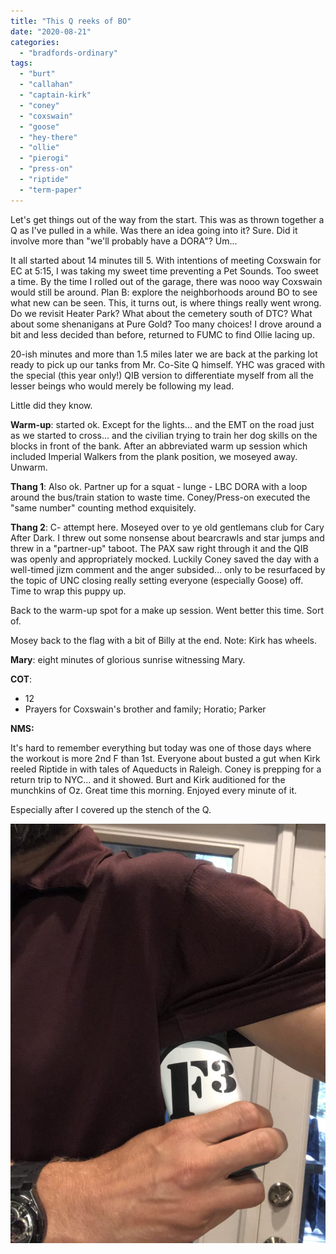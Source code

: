 ```yaml
---
title: "This Q reeks of BO"
date: "2020-08-21"
categories: 
  - "bradfords-ordinary"
tags: 
  - "burt"
  - "callahan"
  - "captain-kirk"
  - "coney"
  - "coxswain"
  - "goose"
  - "hey-there"
  - "ollie"
  - "pierogi"
  - "press-on"
  - "riptide"
  - "term-paper"
---
```


Let's get things out of the way from the start. This was as thrown together a Q as I've pulled in a while. Was there an idea going into it? Sure. Did it involve more than "we'll probably have a DORA"? Um...

It all started about 14 minutes till 5. With intentions of meeting Coxswain for EC at 5:15, I was taking my sweet time preventing a Pet Sounds. Too sweet a time. By the time I rolled out of the garage, there was nooo way Coxswain would still be around. Plan B: explore the neighborhoods around BO to see what new can be seen. This, it turns out, is where things really went wrong. Do we revisit Heater Park? What about the cemetery south of DTC? What about some shenanigans at Pure Gold? Too many choices! I drove around a bit and less decided than before, returned to FUMC to find Ollie lacing up.

20-ish minutes and more than 1.5 miles later we are back at the parking lot ready to pick up our tanks from Mr. Co-Site Q himself. YHC was graced with the special (this year only!) QIB version to differentiate myself from all the lesser beings who would merely be following my lead.

Little did they know.

**Warm-up**: started ok. Except for the lights... and the EMT on the road just as we started to cross... and the civilian trying to train her dog skills on the blocks in front of the bank. After an abbreviated warm up session which included Imperial Walkers from the plank position, we moseyed away. Unwarm.

**Thang 1**: Also ok. Partner up for a squat - lunge - LBC DORA with a loop around the bus/train station to waste time. Coney/Press-on executed the "same number" counting method exquisitely.

**Thang 2**: C- attempt here. Moseyed over to ye old gentlemans club for Cary After Dark. I threw out some nonsense about bearcrawls and star jumps and threw in a "partner-up" taboot. The PAX saw right through it and the QIB was openly and appropriately mocked. Luckily Coney saved the day with a well-timed jizm comment and the anger subsided... only to be resurfaced by the topic of UNC closing really setting everyone (especially Goose) off. Time to wrap this puppy up.

Back to the warm-up spot for a make up session. Went better this time. Sort of.

Mosey back to the flag with a bit of Billy at the end. Note: Kirk has wheels.

**Mary**: eight minutes of glorious sunrise witnessing Mary.

**COT**:

- 12
- Prayers for Coxswain's brother and family; Horatio; Parker

**NMS:**

It's hard to remember everything but today was one of those days where the workout is more 2nd F than 1st. Everyone about busted a gut when Kirk reeled Riptide in with tales of Aqueducts in Raleigh. Coney is prepping for a return trip to NYC... and it showed. Burt and Kirk auditioned for the munchkins of Oz. Great time this morning. Enjoyed every minute of it.

Especially after I covered up the stench of the Q.

![](images/IMG-2175-769x1024.jpg)
